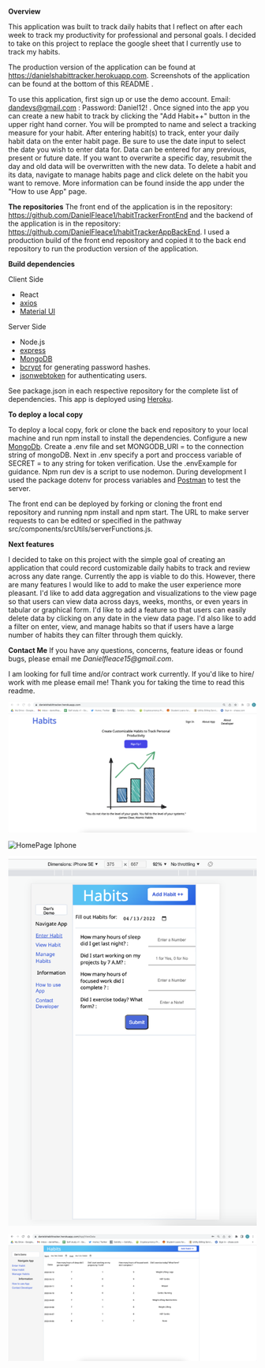 **Overview**

This application was built to track daily habits that I reflect on after each week to track my productivity  for professional and personal goals. I decided to take on this project to replace the google sheet that I currently use to track my habits.

The production version of the application can be found at https://danielshabittracker.herokuapp.com. Screenshots of the application can be found at the bottom of this README . 

To use this application, first sign up or use the demo account. Email: dandevs@gmail.com : Password: Daniel12! . Once signed into the app you can create a new habit to track by clicking the "Add Habit++" button  in the upper right hand corner. You will be prompted to name and select a tracking measure for your habit. After entering habit(s) to track, enter your daily habit data on the enter habit page. Be sure to use the date input to select the date you wish to enter data for. Data can be entered for any previous, present or future date. If you want to overwrite a specific day, resubmit the day and old data will be overwritten with the new data. To delete a habit and its data, navigate to manage habits page and click delete on the habit you want to remove. More information can be found inside the app under the "How to use App"  page.

**The repositories**
The front end of the application is in the repository: https://github.com/DanielFleace1/habitTrackerFrontEnd and the backend of the application is in the repository: https://github.com/DanielFleace1/habitTrackerAppBackEnd. I used a production build of the front end repository and copied it to the back end repository to run the production version of the application. 

**Build dependencies**

Client Side
- React
- [axios](https://axios-http.com/docs/intro)
- [Material UI](https://mui.com)

Server Side
- Node.js
- [express](https://expressjs.com/) 
- [MongoDB](https://www.mongodb.com/) 
- [bcrypt](https://www.npmjs.com/package/bcrypt) for generating password hashes.
- [jsonwebtoken](https://www.npmjs.com/package/jsonwebtoken) for authenticating users.

See package.json in each respective repository for the complete list of dependencies.
This app is deployed using [Heroku](https://devcenter.heroku.com/).
 
**To deploy a local copy**

To deploy a local copy, fork or clone the back end repository to your local machine and run npm install to install the dependencies. Configure a new [MongoDb](https://www.mongodb.com/basics/create-database). Create a .env file and set MONGODB_URI = to the connection string of mongoDB. Next in .env specify a port and proccess variable of SECRET = to any string for token verification. Use the .envExample for guidance.
Npm run dev is a script to use nodemon. During development I used the package dotenv for process variables and  [Postman](https://www.postman.com/) to test the server. 
 
The front end can be deployed by forking or cloning the front end repository and running npm install and npm start. The URL to make server requests to can be edited or specified in the pathway src/components/srcUtils/serverFunctions.js.

**Next features**

I decided to take on this project with the simple goal of creating an application that could record customizable daily habits to track and review across any date range. Currently the app is viable to do this. However, there are many features I would like to add to make the user experience more pleasant. I'd like to add data aggregation and visualizations  to the view page so that users can view data across days, weeks, months, or even years in tabular or graphical form. I'd like to add a feature so that users can easily delete data by clicking on any date in the view data page. I'd also like to add a filter on enter, view, and manage habits so that if users have a large number of habits they can filter through them quickly.

**Contact Me**
If you have any questions, concerns,  feature ideas or found bugs, please email me _Danielfleace15@gmail.com_. 

I am looking for full time and/or contract work currently. If you'd like to hire/ work with me please email me!
Thank you for taking the time to read this readme.



![HomePage Desktop](./habitTrackerSS/homepageDesktop.png)

![HomePage Iphone](./habitTrackerSS/homepageIphone.png.png)

![Enter Habit Page Iphone](./habitTrackerSS/enterhabitIphone.png)

![View Habit Desktop](./habitTrackerSS/viewhabitDesktop.png)

